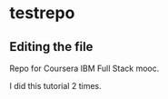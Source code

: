# testrepo
## Editing the file
Repo for Coursera IBM Full Stack mooc.

I did this tutorial 2 times.
